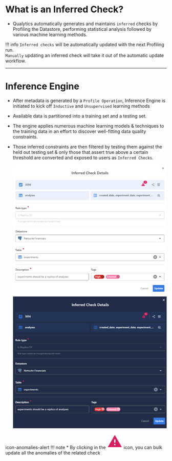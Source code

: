 # What is an Inferred Check?

* Qualytics automatically generates and maintains `inferred` checks by Profiling the Datastore, performing statistical analysis followed by various machine learning methods. 

!!! info
     `Inferred checks` will be automatically updated with the next Profiling run.   
     `Manually` updating an inferred check will take it out of the automatic update workflow. 

---

# Inference Engine

* After metadata is generated by a `Profile Operation`, Inference Engine is initiated to kick off  `Inductive` and `Unsupervised` learning methods 

* Available data is partitioned into a training set and a testing set.  

* The engine applies numerous machine learning models & techniques to the training data in an effort to discover well-fitting data quality constraints. 

* Those inferred constraints are then filtered by testing them against the held out testing set & only those that assert true above a certain threshold are converted and exposed to users as `Inferred Checks`.


    ![Screenshot](../assets/checks/infered-check-details-light.png#only-light)
    ![Screenshot](../assets/checks/infered-check-details-dark.png#only-dark)

icon-anomalies-alert
!!! note
    * By clicking in the  ![Screenshot](../assets/checks/rule-types/icons/icon-anomalies-alert.svg) icon, you can bulk update all the anomalies of the related check